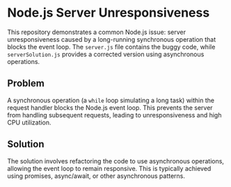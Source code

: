 # Node.js Server Unresponsiveness

This repository demonstrates a common Node.js issue: server unresponsiveness caused by a long-running synchronous operation that blocks the event loop.  The `server.js` file contains the buggy code, while `serverSolution.js` provides a corrected version using asynchronous operations.

## Problem

A synchronous operation (a `while` loop simulating a long task) within the request handler blocks the Node.js event loop.  This prevents the server from handling subsequent requests, leading to unresponsiveness and high CPU utilization.

## Solution

The solution involves refactoring the code to use asynchronous operations, allowing the event loop to remain responsive.  This is typically achieved using promises, async/await, or other asynchronous patterns.